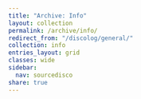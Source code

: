 ```yaml
---
title: "Archive: Info"
layout: collection
permalink: /archive/info/
redirect_from: "/discolog/general/"
collection: info
entries_layout: grid
classes: wide
sidebar:
  nav: sourcedisco 
share: true
---
```

